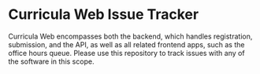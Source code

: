 # Curricula Web Issue Tracker

Curricula Web encompasses both the backend, which handles registration, submission, and the API, as well as all related frontend apps, such as the office hours queue.
Please use this repository to track issues with any of the software in this scope.
